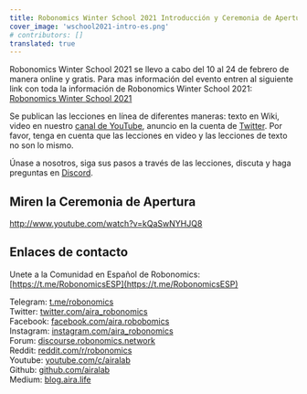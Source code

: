```yaml
---
title: Robonomics Winter School 2021 Introducción y Ceremonia de Apertura
cover_image: 'wschool2021-intro-es.png' 
# contributors: []
translated: true
---
```


Robonomics Winter School 2021 se llevo a cabo del 10 al 24 de febrero de manera online y gratis. Para mas información del evento entren al siguiente link con toda la información de Robonomics Winter School 2021: [Robonomics Winter School 2021](https://medium.com/robonomics-espa%C3%B1ol/robonomics-winter-school-2021-1ce2d37fb158)

Se publican las lecciones en línea de diferentes maneras: texto en Wiki, video en nuestro [canal de YouTube](https://www.youtube.com/channel/UCrSiho1uB-1n6F8cZpCLhjQ), anuncio en la cuenta de [Twitter](https://twitter.com/AIRA_Robonomics). Por favor, tenga en cuenta que las lecciones en video y las lecciones de texto no son lo mismo.  

Únase a nosotros, siga sus pasos a través de las lecciones, discuta y haga preguntas en [Discord](https://discord.gg/5UWNGNaAUf).

## Miren la Ceremonia de Apertura

http://www.youtube.com/watch?v=kQaSwNYHJQ8

## Enlaces de contacto

Unete a la Comunidad en Español de Robonomics: [https://t.me/RobonomicsESP](https://t.me/RobonomicsESP)  

Telegram: [t.me/robonomics](http://t.me/robonomics)  
Twitter: [twitter.com/aira_robonomics](http://twitter.com/aira_robonomics)  
Facebook: [facebook.com/aira.robobomics](http://facebook.com/aira.robobomics)  
Instagram: [instagram.com/aira_robonomics](http://instagram.com/aira_robonomics)  
Forum: [discourse.robonomics.network](http://discourse.robonomics.network/)  
Reddit: [reddit.com/r/robonomics](http://reddit.com/r/robonomics)  
Youtube: [youtube.com/c/airalab](http://youtube.com/c/airalab)  
Github: [github.com/airalab](http://github.com/airalab)  
Medium: [blog.aira.life](http://blog.aira.life/)